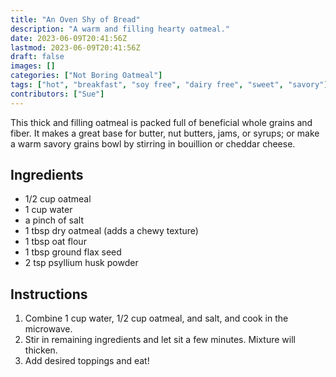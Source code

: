 ```yaml
---
title: "An Oven Shy of Bread"
description: "A warm and filling hearty oatmeal."
date: 2023-06-09T20:41:56Z
lastmod: 2023-06-09T20:41:56Z
draft: false
images: []
categories: ["Not Boring Oatmeal"]
tags: ["hot", "breakfast", "soy free", "dairy free", "sweet", "savory"]
contributors: ["Sue"]
---
```


This thick and filling oatmeal is packed full of beneficial whole grains and fiber. It makes a great base for butter, nut butters, jams, or syrups; or make a warm savory grains bowl by stirring in bouillion or cheddar cheese.

## Ingredients

- 1/2 cup oatmeal
- 1 cup water
- a pinch of salt
- 1 tbsp dry oatmeal (adds a chewy texture)
- 1 tbsp oat flour
- 1 tbsp ground flax seed
- 2 tsp psyllium husk powder

## Instructions

1. Combine 1 cup water, 1/2 cup oatmeal, and salt, and cook in the microwave.
2. Stir in remaining ingredients and let sit a few minutes. Mixture will thicken.
3. Add desired toppings and eat!
